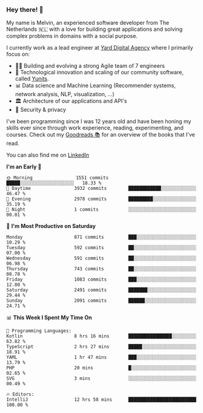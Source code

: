 ### Hey there! 👋

My name is Melvin, an experienced software developer from The Netherlands 🇳🇱 with a love for building great applications and solving complex problems in domains with a social purpose. 

I currently work as a lead engineer at [Yard Digital Agency](https://github.com/yardinternet) where I primarily focus on:

* 👏🏼 Building and evolving a strong Agile team of 7 engineers
* 🚀 Technological innovation and scaling of our community software, called [Yunits](https://www.yunits.com/).
* 📊 Data science and Machine Learning (Recommender systems, network analysis, NLP, visualization, ...)
* 🏛 Architecture of our applications and API's
* 🔐 Security & privacy

I've been programming since I was 12 years old and have been honing my skills ever since through work experience, reading, experimenting, and courses.
Check out my [Goodreads 📚](https://goodreads.com/melvinkoopmans) for an overview of the books that I've read. 

You can also find me on [LinkedIn](https://www.linkedin.com/in/melvinkoopmans)

<!--START_SECTION:waka-->
**I'm an Early 🐤** 

```text
🌞 Morning                1551 commits        █████░░░░░░░░░░░░░░░░░░░░   18.33 % 
🌆 Daytime                3932 commits        ████████████░░░░░░░░░░░░░   46.47 % 
🌃 Evening                2978 commits        █████████░░░░░░░░░░░░░░░░   35.19 % 
🌙 Night                  1 commits           ░░░░░░░░░░░░░░░░░░░░░░░░░   00.01 % 
```
📅 **I'm Most Productive on Saturday** 

```text
Monday                   871 commits         ███░░░░░░░░░░░░░░░░░░░░░░   10.29 % 
Tuesday                  592 commits         ██░░░░░░░░░░░░░░░░░░░░░░░   07.00 % 
Wednesday                591 commits         ██░░░░░░░░░░░░░░░░░░░░░░░   06.98 % 
Thursday                 743 commits         ██░░░░░░░░░░░░░░░░░░░░░░░   08.78 % 
Friday                   1083 commits        ███░░░░░░░░░░░░░░░░░░░░░░   12.80 % 
Saturday                 2491 commits        ███████░░░░░░░░░░░░░░░░░░   29.44 % 
Sunday                   2091 commits        ██████░░░░░░░░░░░░░░░░░░░   24.71 % 
```


📊 **This Week I Spent My Time On** 

```text
💬 Programming Languages: 
Kotlin                   8 hrs 16 mins       ████████████████░░░░░░░░░   63.82 % 
TypeScript               2 hrs 27 mins       █████░░░░░░░░░░░░░░░░░░░░   18.91 % 
YAML                     1 hr 47 mins        ███░░░░░░░░░░░░░░░░░░░░░░   13.79 % 
PHP                      20 mins             █░░░░░░░░░░░░░░░░░░░░░░░░   02.65 % 
SVG                      3 mins              ░░░░░░░░░░░░░░░░░░░░░░░░░   00.49 % 

🔥 Editors: 
IntelliJ                 12 hrs 58 mins      █████████████████████████   100.00 % 
```


<!--END_SECTION:waka-->
